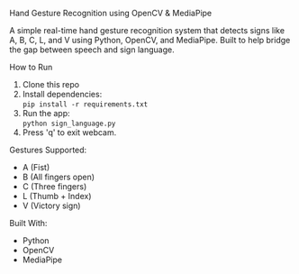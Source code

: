  Hand Gesture Recognition using OpenCV & MediaPipe

A simple real-time hand gesture recognition system that detects signs like A, B, C, L, and V using Python, OpenCV, and MediaPipe. Built to help bridge the gap between speech and sign language.

 How to Run

1. Clone this repo  
2. Install dependencies:  
   `pip install -r requirements.txt`  
3. Run the app:  
   `python sign_language.py`  
4. Press 'q' to exit webcam.

 Gestures Supported:
- A (Fist)
- B (All fingers open)
- C (Three fingers)
- L (Thumb + Index)
- V (Victory sign)

Built With:
- Python
- OpenCV
- MediaPipe
